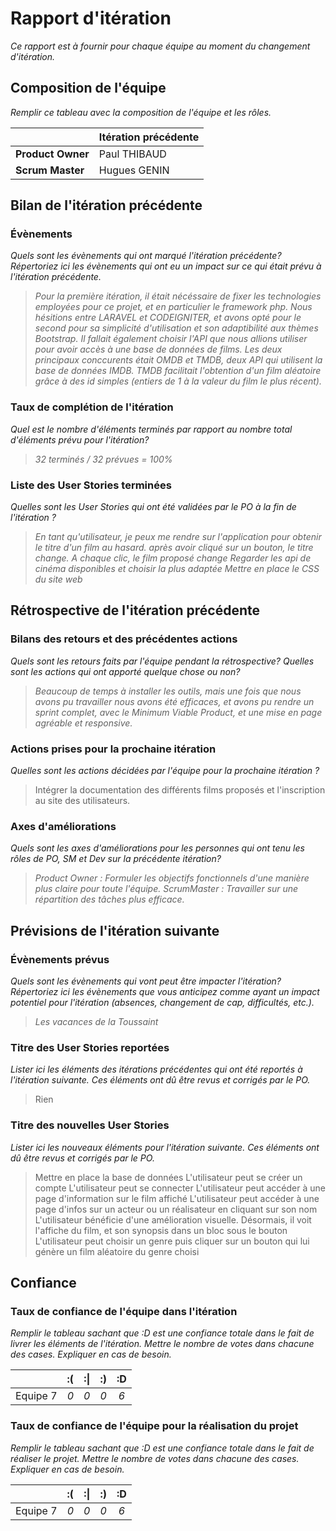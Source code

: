 # Rapport d'itération  
*Ce rapport est à fournir pour chaque équipe au moment du changement d'itération.*

## Composition de l'équipe 
*Remplir ce tableau avec la composition de l'équipe et les rôles.*

|  &nbsp;                 | Itération précédente     |
| -------------           |-------------             |
| **Product Owner**       | Paul THIBAUD             |
| **Scrum Master**        | Hugues GENIN             |

## Bilan de l'itération précédente  
### Évènements 
*Quels sont les évènements qui ont marqué l'itération précédente? Répertoriez ici les évènements qui ont eu un impact sur ce qui était prévu à l'itération précédente.*
> *Pour la première itération, il était nécéssaire de fixer les technologies employées pour ce projet, et en particulier le framework php. Nous hésitions entre LARAVEL et CODEIGNITER, et avons opté pour le second pour sa simplicité d'utilisation et son adaptibilité aux thèmes Bootstrap.*
> *Il fallait également choisir l'API que nous allions utiliser pour avoir accès à une base de données de films. Les deux principaux conccurents était OMDB et TMDB, deux API qui utilisent la base de données IMDB. TMDB facilitait l'obtention d'un film aléatoire grâce à des id simples (entiers de 1 à la valeur du film le plus récent).* 

### Taux de complétion de l'itération  
*Quel est le nombre d'éléments terminés par rapport au nombre total d'éléments prévu pour l'itération?*
> *32 terminés / 32 prévues = 100%*

### Liste des User Stories terminées
*Quelles sont les User Stories qui ont été validées par le PO à la fin de l'itération ?*
> *En tant qu'utilisateur, je peux me rendre sur l'application pour obtenir le titre d'un film au hasard. après avoir cliqué sur un bouton, le titre change. A chaque clic, le film proposé change*
> *Regarder les api de cinéma disponibles et choisir la plus adaptée*
> *Mettre en place le CSS du site web*

## Rétrospective de l'itération précédente
  
### Bilans des retours et des précédentes actions 
*Quels sont les retours faits par l'équipe pendant la rétrospective? Quelles sont les actions qui ont apporté quelque chose ou non?*
> *Beaucoup de temps à installer les outils, mais une fois que nous avons pu travailler nous avons été efficaces, et avons pu rendre un sprint complet, avec le Minimum Viable Product, et une mise en page agréable et responsive.*

### Actions prises pour la prochaine itération
*Quelles sont les actions décidées par l'équipe pour la prochaine itération ?*
> Intégrer la documentation des différents films proposés et l'inscription au site des utilisateurs. 

### Axes d'améliorations 
*Quels sont les axes d'améliorations pour les personnes qui ont tenu les rôles de PO, SM et Dev sur la précédente itération?*
> *Product Owner : Formuler les objectifs fonctionnels d'une manière plus claire pour toute l'équipe.*
> *ScrumMaster : Travailler sur une répartition des tâches plus efficace.*

## Prévisions de l'itération suivante  
### Évènements prévus  
*Quels sont les évènements qui vont peut être impacter l'itération? Répertoriez ici les évènements que vous anticipez comme ayant un impact potentiel pour l'itération (absences, changement de cap, difficultés, etc.).*
> *Les vacances de la Toussaint*

### Titre des User Stories reportées  
*Lister ici les éléments des itérations précédentes qui ont été reportés à l'itération suivante. Ces éléments ont dû être revus et corrigés par le PO.*
> Rien

### Titre des nouvelles User Stories  
*Lister ici les nouveaux éléments pour l'itération suivante. Ces éléments ont dû être revus et corrigés par le PO.*
>Mettre en place la base de données
>L'utilisateur peut se créer un compte
>L'utilisateur peut se connecter
>L'utilisateur peut accéder à une page d'information sur le film affiché
>L'utilisateur peut accéder à une page d'infos sur un acteur ou un réalisateur en cliquant sur son nom
>L'utilisateur bénéficie d'une amélioration visuelle. Désormais, il voit l'affiche du film, et son synopsis dans un bloc sous le bouton
>L'utilisateur peut choisir un genre puis cliquer sur un bouton qui lui génère un film aléatoire du genre choisi

## Confiance 
### Taux de confiance de l'équipe dans l'itération  
*Remplir le tableau sachant que :D est une confiance totale dans le fait de livrer les éléments de l'itération. Mettre le nombre de votes dans chacune des cases. Expliquer en cas de besoin.*

|          	| :( 	| :&#124; 	| :) 	| :D 	|
|:--------:	|:----:	|:----:	    |:----:	|:----:	|
| Equipe 7 	|  *0* 	|  *0* 	    |  *0* 	|  *6* 	|

### Taux de confiance de l'équipe pour la réalisation du projet 
*Remplir le tableau sachant que :D est une confiance totale dans le fait de réaliser le projet. Mettre le nombre de votes dans chacune des cases. Expliquer en cas de besoin.*

|          	| :( 	| :&#124; 	| :) 	| :D 	|
|:--------:	|:----:	|:----:	    |:----:	|:----:	|
| Equipe 7 	|  *0* 	|  *0* 	    |  *0* 	|  *6* 	|

 
 
